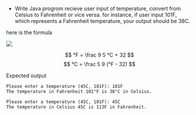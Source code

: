 * Write Java progrom recieve user input of temperature, convert from Celsius to Fahrenheit or vice versa. for instance, if user input 101F, which represents a Fahrenheit temperature, your output should be 38C.

here is the formula

![](images/temperatureConverter.png)

$$ °F = \frac 9 5 °C + 32 $$
$$ °C = \frac 5 9 (°F - 32) $$

Expected output

```output
Please enter a temperature (45C, 101F): 101F
The temperature in Fahrenheit 101°F is 38°C in Celsius.

Please enter a temperature (45C, 101F): 45C
The temperature in Celsius 45C is 113F in Fahrenheit.
```